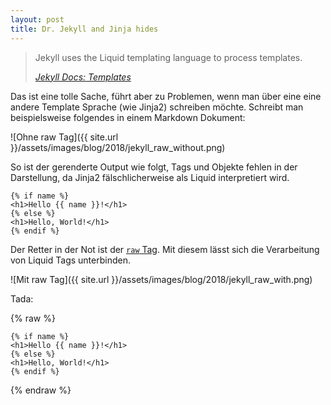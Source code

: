 ```yaml
---
layout: post
title: Dr. Jekyll and Jinja hides
---
```


> Jekyll uses the Liquid templating language to process templates.
>
> <cite>[Jekyll Docs: Templates](https://jekyllrb.com/docs/templates/)</cite>

Das ist eine tolle Sache, führt aber zu Problemen, wenn man über eine eine andere Template Sprache (wie Jinja2) schreiben möchte. Schreibt man beispielsweise folgendes in einem Markdown Dokument:

![Ohne raw Tag]({{ site.url }}/assets/images/blog/2018/jekyll_raw_without.png)

So ist der gerenderte Output wie folgt, Tags und Objekte fehlen in der Darstellung, da Jinja2 fälschlicherweise als Liquid interpretiert wird.

```django
{% if name %}
<h1>Hello {{ name }}!</h1>
{% else %}
<h1>Hello, World!</h1>
{% endif %}
```

Der Retter in der Not ist der [`raw` Tag](http://shopify.github.io/liquid/tags/raw/). Mit diesem lässt sich die Verarbeitung von Liquid Tags unterbinden.

![Mit raw Tag]({{ site.url }}/assets/images/blog/2018/jekyll_raw_with.png)

Tada:

{% raw %}
```django
{% if name %}
<h1>Hello {{ name }}!</h1>
{% else %}
<h1>Hello, World!</h1>
{% endif %}
```
{% endraw %}
